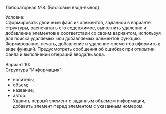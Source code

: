 Лабораторная №8. (Блоковый ввод-вывод)  
  
Условие:  
Сформировать двоичный файл из элементов, заданной в
варианте структуры, распечатать его содержимое, выполнить
удаление и добавление элементов в соответствии со своим
вариантом, используя для поиска удаляемых или добавляемых
элементов функцию. Формирование, печать, добавление и
удаление элементов оформить в виде функций. Предусмотреть
сообщения об ошибках при открытии файла и выполнении
операций ввода/вывода.  
  
Вариант 10:  
Структура "Информация":  
- носитель;  
- объем;  
- название;  
- автор.  
Удалить первый элемент с заданным объемом информации,
добавить элемент перед элементом с указанным номером.
